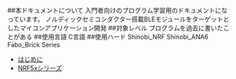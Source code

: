 ##本ドキュメントについて
入門者向けのプログラム学習用のドキュメントになっています。
ノルディックセミコンダクター搭載BLEモジュールをターゲットとしたマイコンアプリケーション開発
##対象レベル
プログラムを過去に書いたことがある
##使用言語
C言語
##使用ハード
Shinobi_NRF
Shinobi_ANA6
Fabo_Brick Series

* [はじめに](README.md)
* [NRF5xシリーズ](nrf.md)

